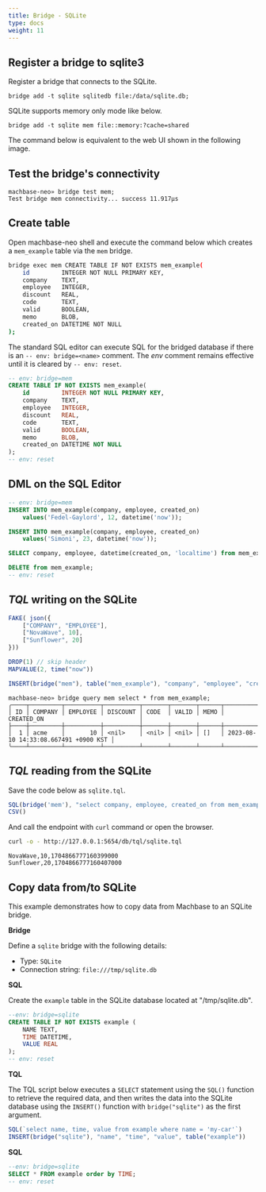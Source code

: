 ```yaml
---
title: Bridge - SQLite
type: docs
weight: 11
---
```


## Register a bridge to sqlite3

Register a bridge that connects to the SQLite.

```
bridge add -t sqlite sqlitedb file:/data/sqlite.db;
```

SQLite supports memory only mode like below.

```
bridge add -t sqlite mem file::memory:?cache=shared
```

The command below is equivalent to the web UI shown in the following image.

## Test the bridge's connectivity

```
machbase-neo» bridge test mem;
Test bridge mem connectivity... success 11.917µs
```

## Create table

Open machbase-neo shell and execute the command below which creates a `mem_example` table via the `mem` bridge.

```sh
bridge exec mem CREATE TABLE IF NOT EXISTS mem_example(
    id         INTEGER NOT NULL PRIMARY KEY,
    company    TEXT,
    employee   INTEGER,
    discount   REAL,
    code       TEXT,
    valid      BOOLEAN,
    memo       BLOB,
    created_on DATETIME NOT NULL
);
```
The standard SQL editor can execute SQL for the bridged database if there is an `-- env: bridge=<name>` comment. The *env* comment remains effective until it is cleared by `-- env: reset`.

```sql
-- env: bridge=mem
CREATE TABLE IF NOT EXISTS mem_example(
    id         INTEGER NOT NULL PRIMARY KEY,
    company    TEXT,
    employee   INTEGER,
    discount   REAL,
    code       TEXT,
    valid      BOOLEAN,
    memo       BLOB,
    created_on DATETIME NOT NULL
);
-- env: reset
```

## DML on the SQL Editor

```sql
-- env: bridge=mem
INSERT INTO mem_example(company, employee, created_on) 
    values('Fedel-Gaylord', 12, datetime('now'));

INSERT INTO mem_example(company, employee, created_on) 
    values('Simoni', 23, datetime('now'));

SELECT company, employee, datetime(created_on, 'localtime') from mem_example;

DELETE from mem_example;
-- env: reset
```

## *TQL* writing on the SQLite

```js {linenos=table,hl_lines=["10"],linenostart=1}
FAKE( json({
    ["COMPANY", "EMPLOYEE"],
    ["NovaWave", 10],
    ["Sunflower", 20]
}))

DROP(1) // skip header
MAPVALUE(2, time("now"))

INSERT(bridge("mem"), table("mem_example"), "company", "employee", "created_on")
```

```
machbase-neo» bridge query mem select * from mem_example;
╭────┬─────────┬──────────┬──────────┬───────┬───────┬──────┬──────────────────────────────────────╮
│ ID │ COMPANY │ EMPLOYEE │ DISCOUNT │ CODE  │ VALID │ MEMO │ CREATED_ON                           │
├────┼─────────┼──────────┼──────────┼───────┼───────┼──────┼──────────────────────────────────────┤
│  1 │ acme    │       10 │ <nil>    │ <nil> │ <nil> │ []   │ 2023-08-10 14:33:08.667491 +0900 KST │
╰────┴─────────┴──────────┴──────────┴───────┴───────┴──────┴──────────────────────────────────────╯
```

## *TQL* reading from the SQLite

Save the code below as `sqlite.tql`.

```js
SQL(bridge('mem'), "select company, employee, created_on from mem_example")
CSV()
```

And call the endpoint with `curl` command or open the browser.

```sh
curl -o - http://127.0.0.1:5654/db/tql/sqlite.tql
```

```csv
NovaWave,10,1704866777160399000
Sunflower,20,1704866777160407000
```

## Copy data from/to SQLite

This example demonstrates how to copy data from Machbase to an SQLite bridge.

**Bridge**

Define a `sqlite` bridge with the following details:

- Type: `SQLite`
- Connection string: `file:///tmp/sqlite.db`

**SQL**

Create the `example` table in the SQLite database located at "/tmp/sqlite.db".

```sql
--env: bridge=sqlite
CREATE TABLE IF NOT EXISTS example (
    NAME TEXT,
    TIME DATETIME,
    VALUE REAL
);
-- env: reset
```

**TQL**

The TQL script below executes a `SELECT` statement using the `SQL()` function to retrieve the required data, 
and then writes the data into the SQLite database using the `INSERT()` function with `bridge("sqlite")` as the first argument.

```js
SQL(`select name, time, value from example where name = 'my-car'`)
INSERT(bridge("sqlite"), "name", "time", "value", table("example"))
```

**SQL**

```sql
--env: bridge=sqlite
SELECT * FROM example order by TIME;
-- env: reset
```